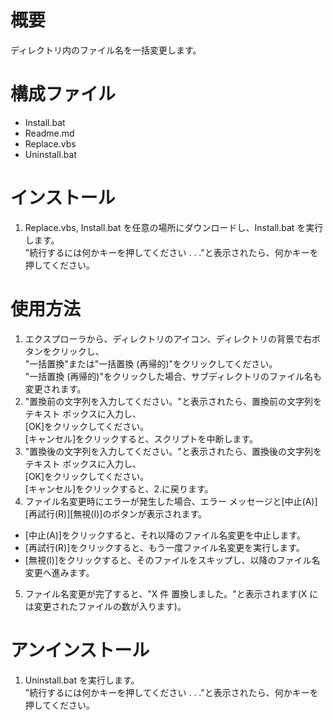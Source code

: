 # 概要
ディレクトリ内のファイル名を一括変更します。

# 構成ファイル
- Install.bat
- Readme.md
- Replace.vbs
- Uninstall.bat

# インストール
1. Replace.vbs, Install.bat を任意の場所にダウンロードし、Install.bat を実行します。<br>
"続行するには何かキーを押してください . . ."と表示されたら、何かキーを押してください。

# 使用方法
1. エクスプローラから、ディレクトリのアイコン、ディレクトリの背景で右ボタンをクリックし、<br>
"一括置換"または"一括置換 (再帰的)"をクリックしてください。<br>
"一括置換 (再帰的)"をクリックした場合、サブディレクトリのファイル名も変更されます。
2. "置換前の文字列を入力してください。"と表示されたら、置換前の文字列をテキスト ボックスに入力し、<br>
[OK]をクリックしてください。<br>
[キャンセル]をクリックすると、スクリプトを中断します。
3. "置換後の文字列を入力してください。"と表示されたら、置換後の文字列をテキスト ボックスに入力し、<br>
[OK]をクリックしてください。<br>
[キャンセル]をクリックすると、2.に戻ります。
4. ファイル名変更時にエラーが発生した場合、エラー メッセージと[中止(A)][再試行(R)][無視(I)]のボタンが表示されます。<br>
 - [中止(A)]をクリックすると、それ以降のファイル名変更を中止します。
 - [再試行(R)]をクリックすると、もう一度ファイル名変更を実行します。
 - [無視(I)]をクリックすると、そのファイルをスキップし、以降のファイル名変更へ進みます。
5. ファイル名変更が完了すると、"X 件 置換しました。"と表示されます(X には変更されたファイルの数が入ります)。

# アンインストール
1. Uninstall.bat を実行します。<br>
"続行するには何かキーを押してください . . ."と表示されたら、何かキーを押してください。
